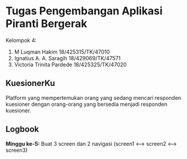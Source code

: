 # Tugas Pengembangan Aplikasi Piranti Bergerak #

Kelompok 4:
1. M Luqman Hakim              18/425315/TK/47010
2. Ignatius A. A. Saragih      18/429069/TK/47571
3. Victoria Trinita Pardede    18/425325/TK/47020

## KuesionerKu
Platform yang mempertemukan orang yang sedang mencari responden kuesioner dengan orang-orang yang bersedia menjadi responden kuesioner.


## Logbook

**Minggu ke-5:** Buat 3 screen dan 2 navigasi (screen1 <--> screen2 <--> screen3)
